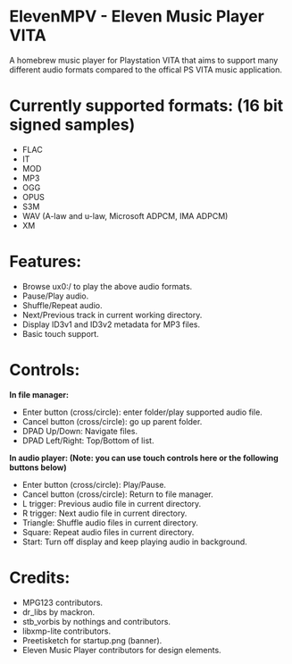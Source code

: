 # ElevenMPV - Eleven Music Player VITA

A homebrew music player for Playstation VITA that aims to support many different audio formats compared to the offical PS VITA music application.


# Currently supported formats: (16 bit signed samples)
- FLAC
- IT
- MOD
- MP3 
- OGG
- OPUS
- S3M
- WAV (A-law and u-law, Microsoft ADPCM, IMA ADPCM)
- XM


# Features:
- Browse ux0:/ to play the above audio formats.
- Pause/Play audio.
- Shuffle/Repeat audio.
- Next/Previous track in current working directory.
- Display ID3v1 and ID3v2 metadata for MP3 files.
- Basic touch support.


# Controls:
**In file manager:**

- Enter button (cross/circle): enter folder/play supported audio file.
- Cancel button (cross/circle): go up parent folder.
- DPAD Up/Down: Navigate files.
- DPAD Left/Right: Top/Bottom of list.

**In audio player: (Note: you can use touch controls here or the following buttons below)**

- Enter button (cross/circle): Play/Pause.
- Cancel button (cross/circle): Return to file manager.
- L trigger: Previous audio file in current directory.
- R trigger: Next audio file in current directory.
- Triangle: Shuffle audio files in current directory.
- Square: Repeat audio files in current directory.
- Start: Turn off display and keep playing audio in background.


# Credits:
- MPG123 contributors.
- dr_libs by mackron.
- stb_vorbis by nothings and contributors.
- libxmp-lite contributors.
- Preetisketch for startup.png (banner).
- Eleven Music Player contributors for design elements.
